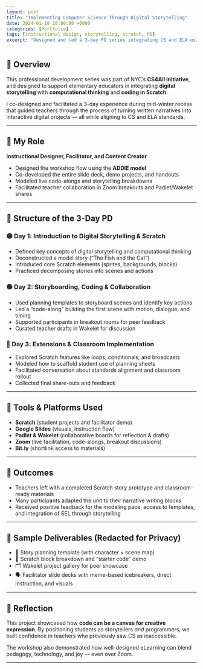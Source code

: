 ```yaml
---
layout: post
title: "Implementing Computer Science Through Digital Storytelling"
date: 2024-01-10 10:00:00 +0000
categories: [Portfolio]
tags: [instructional design, storytelling, scratch, PD]
excerpt: "Designed and led a 3-day PD series integrating CS and ELA using digital storytelling. Teachers created animated Scratch narratives from written stories."
---
```


## 🧠 Overview

This professional development series was part of NYC’s **CS4All initiative**, and designed to support elementary educators in integrating **digital storytelling** with **computational thinking** and **coding in Scratch**.

I co-designed and facilitated a 3-day experience during mid-winter recess that guided teachers through the process of turning written narratives into interactive digital projects — all while aligning to CS and ELA standards.

---

## 🔧 My Role

**Instructional Designer, Facilitator, and Content Creator**

- Designed the workshop flow using the **ADDIE model**
- Co-developed the entire slide deck, demo projects, and handouts
- Modeled live code-alongs and storytelling breakdowns
- Facilitated teacher collaboration in Zoom breakouts and Padlet/Wakelet shares

---

## 🧭 Structure of the 3-Day PD

### 🟡 Day 1: Introduction to Digital Storytelling & Scratch  
- Defined key concepts of digital storytelling and computational thinking  
- Deconstructed a model story (“The Fish and the Cat”)  
- Introduced core Scratch elements (sprites, backgrounds, blocks)  
- Practiced decomposing stories into scenes and actions  

### 🟢 Day 2: Storyboarding, Coding & Collaboration  
- Used planning templates to storyboard scenes and identify key actions  
- Led a “code-along” building the first scene with motion, dialogue, and timing  
- Supported participants in breakout rooms for peer feedback  
- Curated teacher drafts in Wakelet for discussion  

### 🔵 Day 3: Extensions & Classroom Implementation  
- Explored Scratch features like loops, conditionals, and broadcasts  
- Modeled how to scaffold student use of planning sheets  
- Facilitated conversation about standards alignment and classroom rollout  
- Collected final share-outs and feedback  

---

## 🧰 Tools & Platforms Used

- **Scratch** (student projects and facilitator demo)
- **Google Slides** (visuals, instruction flow)
- **Padlet & Wakelet** (collaborative boards for reflection & drafts)
- **Zoom** (live facilitation, code-alongs, breakout discussions)
- **Bit.ly** (shortlink access to materials)

---

## 🎯 Outcomes

- Teachers left with a completed Scratch story prototype and classroom-ready materials
- Many participants adapted the unit to their narrative writing blocks
- Received positive feedback for the modeling pace, access to templates, and integration of SEL through storytelling

---

## 📁 Sample Deliverables (Redacted for Privacy)

- 🎨 Story planning template (with character + scene map)
- 🧩 Scratch block breakdown and “starter code” demo
- 🗂 Wakelet project gallery for peer showcase
- 🗣 Facilitator slide decks with meme-based icebreakers, direct instruction, and visuals

---

## 💬 Reflection

This project showcased how **code can be a canvas for creative expression**. By positioning students as storytellers *and* programmers, we built confidence in teachers who previously saw CS as inaccessible.

The workshop also demonstrated how well-designed eLearning can blend pedagogy, technology, and joy — even over Zoom.

---
